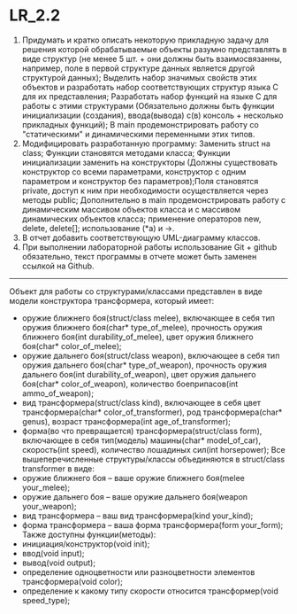 # LR_2.2
1) Придумать и кратко описать некоторую прикладную задачу для решения которой обрабатываемые объекты разумно представлять в виде структур (не менее 5 шт. + они должны быть взаимосвязанны, например, поле в первой структуре данных является другой структурой данных); Выделить набор значимых свойств этих объектов и разработать набор соответствующих структур языка C для их представления; Разработать набор функций на языке C для работы с этими структурами (Обязательно должны быть функции инициализации (создания), ввода(вывода) с(в) консоль + несколько прикладных функций); В main продемонстрировать работу со "статическими" и динамическими переменными этих типов.
2) Модифицировать разработанную программу:  Заменить struct на class; Функции становятся методами класса; Функции инициализации  заменить на конструкторы (Должны существовать конструктор со всеми параметрами, конструктор с одним параметром и конструктор без параметров);Поля становятся private, доступ к ним при необходимости осуществляется через методы public; Дополнительно в main продемонстрировать работу с динамическим массивом объектов класса и с массивом динамических объектов класса; применение операторов new, delete, delete[]; использование (*a) и ->.
3) В отчет добавить соответствующую UML-диаграмму классов.
4) При выполнении лабораторной работы использование Git + github обязательно, текст программы в отчете может быть заменен ссылкой на Github. 
--------------------------------------------------------------------------
Объект для работы со структурами/классами представлен в виде модели конструктора трансформера, который имеет:
- оружие ближнего боя(struct/class melee), включающее в себя тип оружия ближнего боя(char* type_of_melee), прочность оружия ближнего боя(int durability_of_melee), цвет оружия ближнего боя(char* color_of_melee);
- оружие дальнего боя(struct/class weapon), включающее в себя тип оружия дальнего боя(char* type_of_weapon), прочность оружия дальнего боя(int durability_of_weapon), цвет оружия дальнего боя(char* color_of_weapon), количество боеприпасов(int ammo_of_weapon);
- вид трансформера(struct/class kind), включающее в себя цвет трансформера(char* color_of_transformer), род трансформера(char* genus), возраст трансформера(int age_of_transformer);
- форма(во что превращается) трансформера(struct/class form), включающее в себя тип(модель) машины(char* model_of_car), скорость(int speed), количество лошадиных сил(int horsepower);
Все вышеперечисленные структуры/классы объединяются в struct/class transformer в виде:
- оружие ближнего боя – ваше оружие ближнего боя(melee your_melee);
- оружие дальнего боя – ваше оружие дальнего боя(weapon your_weapon);
- вид трансформера – ваш вид трансформера(kind your_kind);
- форма трансформера – ваша форма трансформера(form your_form);
Также доступны функции(методы):
- инициация/конструктор(void init);
- ввод(void input);
- вывод(void output);
- определение одноцветности или разноцветности элементов трансформера(void color);
- определение к какому типу скорости относится трансформер(void speed_type);
